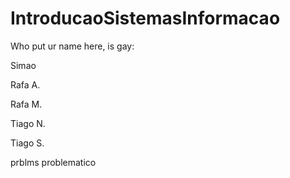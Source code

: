 # IntroducaoSistemasInformacao

Who put ur name here, is gay:

Simao

Rafa A.

Rafa M.

Tiago N.

Tiago S.

prblms problematico 
